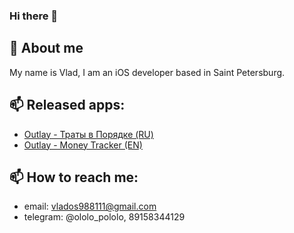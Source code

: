 ### Hi there 👋
## 🔭 About me
My name is Vlad, I am an iOS developer based in Saint Petersburg.
## 📫 Released apps: 
  - [Outlay - Траты в Порядке (RU)](https://apps.apple.com/ru/app/outlay-%D1%82%D1%80%D0%B0%D1%82%D1%8B-%D0%B2-%D0%BF%D0%BE%D1%80%D1%8F%D0%B4%D0%BA%D0%B5/id6446603627)
  - [Outlay - Money Tracker (EN)](https://apps.apple.com/us/app/outlay-money-tracker/id6446603627)
## 📫 How to reach me: 
  - email: vlados988111@gmail.com
  - telegram: @ololo_pololo, 89158344129
